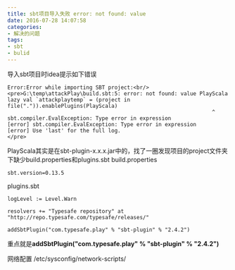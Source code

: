 ```yaml
---
title: sbt项目导入失败 error: not found: value
date: 2016-07-28 14:07:58
categories:
- 解决的问题
tags:
- sbt
- bulid
---
```

导入sbt项目时idea提示如下错误
```
Error:Error while importing SBT project:<br/><pre>G:\temp\attackPlay\build.sbt:5: error: not found: value PlayScala
lazy val `attackplaytemp` = (project in file(".")).enablePlugins(PlayScala)
                                                                 ^
sbt.compiler.EvalException: Type error in expression
[error] sbt.compiler.EvalException: Type error in expression
[error] Use 'last' for the full log.
</pre>
```
PlayScala其实是在sbt-plugin-x.x.x.jar中的，找了一圈发现项目的project文件夹下缺少build.properties和plugins.sbt
build.properties
```
sbt.version=0.13.5
```
plugins.sbt
```
logLevel := Level.Warn

resolvers += "Typesafe repository" at "http://repo.typesafe.com/typesafe/releases/"

addSbtPlugin("com.typesafe.play" % "sbt-plugin" % "2.4.2")
```
重点就是**addSbtPlugin("com.typesafe.play" % "sbt-plugin" % "2.4.2")**

网络配置
/etc/sysconfig/network-scripts/